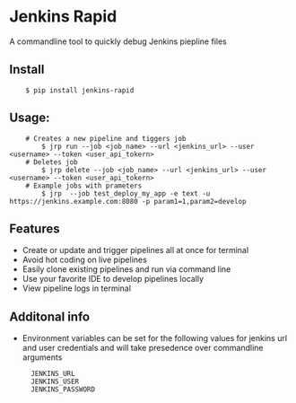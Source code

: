 
# Jenkins Rapid 

A commandline tool to quickly debug Jenkins piepline files



## Install 

        $ pip install jenkins-rapid

## Usage: 

        # Creates a new pipeline and tiggers job
            $ jrp run --job <job_name> --url <jenkins_url> --user <username> --token <user_api_tokern>
        # Deletes job
            $ jrp delete --job <job_name> --url <jenkins_url> --user <username> --token <user_api_tokern>
        # Example jobs with prameters
            $ jrp  --job test_deploy_my_app -e text -u https://jenkins.example.com:8080 -p param1=1,param2=develop


## Features

- Create or update and trigger pipelines all at once  for terminal
- Avoid hot coding on live pipelines
- Easily clone existing pipelines and run via command line 
- Use your favorite IDE to develop pipelines locally  
- View pipeline logs in terminal 


## Additonal info 

- Environment variables can be set for the following values for jenkins url and user credentials and will take presedence over commandline arguments 

        JENKINS_URL
        JENKINS_USER
        JENKINS_PASSWORD